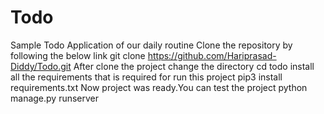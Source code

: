 # Todo
Sample Todo Application of our daily routine
Clone the repository by following the below link
git clone https://github.com/Hariprasad-Diddy/Todo.git
After clone the project change the directory
cd todo
install all the requirements that is required for run this project
pip3 install requirements.txt
Now project was ready.You can test the project
python manage.py runserver
